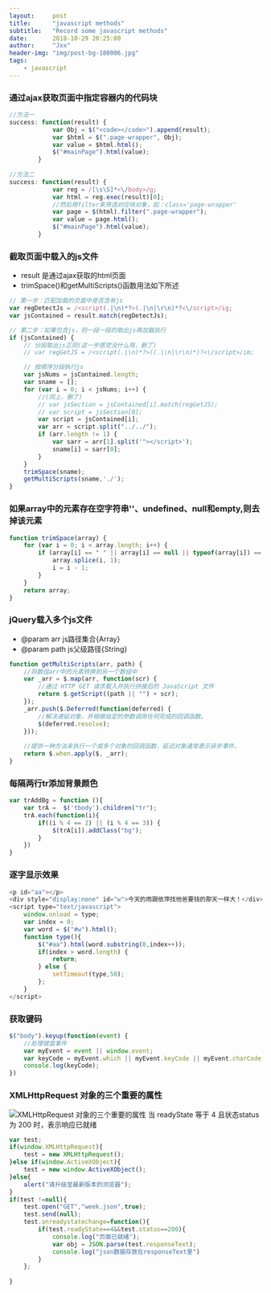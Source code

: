```yaml
---
layout:     post
title:      "javascript methods"
subtitle:   "Record some javascript methods"
date:       2018-10-29 20:25:00
author:     "Jxx"
header-img: "img/post-bg-180006.jpg"
tags:
    - javascript
---
```


### 通过ajax获取页面中指定容器内的代码块
```javascript
//方法一
success: function(result) {
            var Obj = $("<code></code>").append(result);
            var $html = $(".page-wrapper", Obj);
            var value = $html.html();
            $("#mainPage").html(value);
        }
        
//方法二
success: function(result) {
            var reg = /[\s\S]*<\/body>/g;
            var html = reg.exec(result)[0];
            //然后用filter来筛选对应块对象，如：class='page-wrapper'
            var page = $(html).filter(".page-wrapper");
            var value = page.html();
            $("#mainPage").html(value);
        }
```




### 截取页面中载入的js文件
- result 是通过ajax获取的html页面
- trimSpace()和getMultiScripts()函数用法如下所述

```javascript
// 第一步：匹配加载的页面中是否含有js
var regDetectJs = /<script(.|\n)*?>(.|\n|\r\n)*?<\/script>/ig;
var jsContained = result.match(regDetectJs);

// 第二步：如果包含js，则一段一段的取出js再加载执行
if (jsContained) {
    // 分段取出js正则(这一步感觉没什么用，删了)
    // var regGetJS = /<script(.|\n)*?>((.|\n|\r\n)*)?<\/script>/im;

    // 按顺序分段执行js
    var jsNums = jsContained.length;
    var sname = [];
    for (var i = 0; i < jsNums; i++) {
        //(同上，删了)
        // var jsSection = jsContained[i].match(regGetJS);
        // var script = jsSection[0];
        var script = jsContained[i];
        var arr = script.split("../../");
        if (arr.length != 1) {
            var sarr = arr[1].split('"></script>');
            sname[i] = sarr[0];
        }
    }
    trimSpace(sname);
    getMultiScripts(sname,'./');
}
```

### 如果array中的元素存在空字符串''、undefined、null和empty,则去掉该元素
```javascript
function trimSpace(array) {
    for (var i = 0; i < array.length; i++) {
        if (array[i] == " " || array[i] == null || typeof(array[i]) == "undefined") {
            array.splice(i, 1);
            i = i - 1;
        }
    }
    return array;
}
```

### jQuery载入多个js文件
 - @param arr js路径集合{Array}
 - @param path js父级路径{String}

```javascript
function getMultiScripts(arr, path) {
    //将数组arr中的元素转换到另一个数组中
    var _arr = $.map(arr, function(scr) {
        //通过 HTTP GET 请求载入并执行拼接后的 JavaScript 文件
        return $.getScript((path || "") + scr);
    });
    _arr.push($.Deferred(function(deferred) {
        //解决递延对象，并根据给定的参数调用任何完成的回调函数。
        $(deferred.resolve);
    }));
    
    //提供一种方法来执行一个或多个对象的回调函数，延迟对象通常表示异步事件。
    return $.when.apply($, _arr);
}
```

### 每隔两行tr添加背景颜色
```javascript
var trAddBg = function (){
    var trA =  $('tbody').children("tr");
    trA.each(function(i){
        if((i % 4 == 2) || (i % 4 == 3)) {
            $(trA[i]).addClass("bg");
        }
    })
}
```

### 逐字显示效果
```javascript
<p id="aa"></p>
<div style="display:none" id="w">今天的雨跟依萍找他爸要钱的那天一样大！</div>
<script type="text/javascript">
    window.onload = type;
    var index = 0;
    var word = $("#w").html();
    function type(){
        $("#aa").html(word.substring(0,index++));
        if(index > word.length) {
            return;
        } else {
            setTimeout(type,50);
        };
    }
</script>
```

### 获取键码
```javascript
$("body").keyup(function(event) {
    //处理键盘事件
    var myEvent = event || window.event;
    var keyCode = myEvent.which || myEvent.keyCode || myEvent.charCode;
    console.log(keyCode);
})
```

### XMLHttpRequest 对象的三个重要的属性
![XMLHttpRequest 对象的三个重要的属性](https://onepiece1991.github.io/img/in-post/post-js-version/xmlHttpRequest.png)
当 readyState 等于 4 且状态status为 200 时，表示响应已就绪
```javascript
var test;  
if(window.XMLHttpRequest){  
    test = new XMLHttpRequest();  
}else if(window.ActiveXObject){  
    test = new window.ActiveXObject();  
}else{  
    alert("请升级至最新版本的浏览器");  
}  
if(test !=null){  
    test.open("GET","week.json",true);  
    test.send(null);  
    test.onreadystatechange=function(){  
        if(test.readyState==4&&test.status==200){  
            console.log("页面已就绪");
            var obj = JSON.parse(test.responseText);  
            console.log("json数据存放在responseText里")  
        }  
    };  
  
}
```

